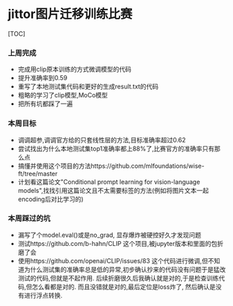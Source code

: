 # jittor图片迁移训练比赛
[TOC]
### 上周完成
- 完成用clip原本训练的方式微调模型的代码
- 提升准确率到0.59
- 重写了本地测试集代码和更好的生成result.txt的代码
- 粗略的学习了clip模型,MoCo模型
- 把所有坑都踩了一遍

### 本周目标
- 调调超参,调调官方给的只套线性层的方法,目标准确率超过0.62
- 尝试找出为什么本地测试集top1准确率都上88%了,比赛官方的准确率只有那么点
- 搞懂并使用这个项目的方法https://github.com/mlfoundations/wise-ft/tree/master
- 计划看这篇论文"Conditional prompt learning for vision-language models",找找引用这篇论文且不太需要标签的方法(例如将图片文本一起encoding后对比学习的)

### 本周踩过的坑
- 漏写了个model.eval()或是no_grad, 显存爆炸被硬控好久才发现问题
- 测试https://github.com/b-hahn/CLIP 这个项目,被jupyter版本和里面的包折磨了会
- 使用https://github.com/openai/CLIP/issues/83 这个代码进行微调,但不知道为什么测试集的准确率总是低的异常,初步确认抄来的代码没有问题于是猛改测试的代码,但就是不起作用. 后续折磨很久后我确认就是对的,于是检查训练代码,但怎么看都是对的. 而且没错就是对的,最后定位是loss炸了, 然后确认是没有进行浮点转换.


